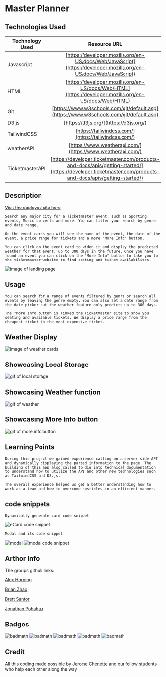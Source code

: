 # Master Planner 


## Technologies Used

| Technology Used         | Resource URL           | 
| ------------- |:-------------:| 
| Javascript    | [https://developer.mozilla.org/en-US/docs/Web/JavaScript](https://developer.mozilla.org/en-US/docs/Web/JavaScript) | 
| HTML    | [https://developer.mozilla.org/en-US/docs/Web/HTML](https://developer.mozilla.org/en-US/docs/Web/HTML) |   
| Git | [https://www.w3schools.com/git/default.asp](https://www.w3schools.com/git/default.asp)     |  
| D3.js | [https://d3js.org/](https://d3js.org/)     |  
| TailwindCSS | [https://tailwindcss.com/](https://tailwindcss.com/)     |  
| weatherAPI | [https://www.weatherapi.com/](https://www.weatherapi.com/)     |  
| TicketmasterAPI | [https://developer.ticketmaster.com/products-and-docs/apis/getting-started/](https://developer.ticketmaster.com/products-and-docs/apis/getting-started/)     |  

## Description

[Visit the deployed site here](https://byxzesc.github.io/01-GroupProject-EventPlanner/)

    Search any major city for a Ticketmaster event, such as Sporting events, Music concerts and more. You can filter your search by genre and date range. 
    
    On the event cards you will see the name of the event, the date of the event, a price range for tickets and a more "More Info" button. 
    
    You can click on the event card to widen it and display the predicted weather for that event, up to 300 days in the future. Once you have found an event you can click on the "More Info" button to take you to the ticketmaster website to find seating and ticket availabilites.


![image of landing page](./assets/img/landingPage9000.png) 


## Usage

    You can search for a range of events filtered by genre or search all events by leaving the genre empty. You can also set a date range from the date picker but the weather feature only predicts up to 300 days. 
    
    The "More Info button is linked the Ticketmaster site to show you seating and available tickets. We display a price range from the cheapest ticket to the most expensive ticket.

## Weather Display
![image of weather cards](./assets/img/eventAndWeatherDisp.png)
## Showcasing Local Storage
![gif of local storage](./assets/img/localStorage.gif)
## Showcasing Weather function
![gif of weather](./assets/img/showcaseWeather.gif)
## Showcasing More Info button
![gif of more info button](./assets/img/showcaseMoreInfo.gif)

## Learning Points

    During this project we gained experience calling on a server side API and dynamically displaying the parsed information to the page. The building of this app also called to dig into technical documentation to understand how to utilize the API and other new technologies such as TailwindCSS and D3.js. 
    
    The overall experience helped us get a better understanding how to work as a team and how to overcome obsticles in an efficient manner.

## code snippets

    Dynamically generate card code snippet
![eCard code snippet](./assets/img/eCard.JPG)

    Modal and its code snippet
![modal](./assets/img/user%20validation.JPG)
![modal code snippet](./assets/img/modal%20code.JPG)

## Arthor Info

The groups github links:

[Alex Horning](https://github.com/makeitouthill/)

[Brian Zhao](https://github.com/byxzESC)

[Brett Santor](https://github.com/BrettSantor)

[Jonathan Pohahau](https://github.com/j-pohahau5)

## Badges

![badmath](https://img.shields.io/badge/HTML-10%25-orange)
![badmath](https://img.shields.io/badge/CSS-10%25-blue)
![badmath](https://img.shields.io/badge/Javascript-100%25-yellow)
![badmath](https://img.shields.io/badge/D3.JS-300%25-orange)
![badmath](https://img.shields.io/badge/Tailwind-300%25-blue)

## Credit

All this coding made possible by [Jerome Chenette](https://github.com/jeromechenette) and our fellow students who help each other along the way
